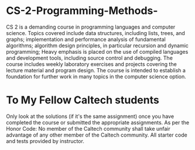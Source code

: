 # CS-2-Programming-Methods-
CS 2 is a demanding course in programming languages and computer science. Topics covered include data structures, including lists, trees, and graphs; implementation and performance analysis of fundamental algorithms; algorithm design principles, in particular recursion and dynamic programming; Heavy emphasis is placed on the use of compiled languages and development tools, including source control and debugging. The course includes weekly laboratory exercises and projects covering the lecture material and program design. The course is intended to establish a foundation for further work in many topics in the computer science option.
# To My Fellow Caltech students
Only look at the solutions (if it's the same assignment) once you have completed the course or submitted the appropriate assignments.
As per the Honor Code: No member of the Caltech community shall take unfair advantage of any other member of the Caltech community. All starter code and tests provided by instructor.
